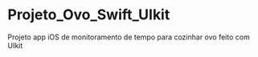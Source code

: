 # Projeto_Ovo_Swift_UIkit

Projeto app iOS de monitoramento de tempo para cozinhar ovo feito com UIkit
